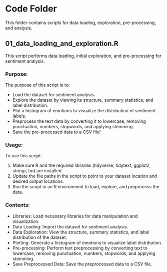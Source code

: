 # Code Folder

This folder contains scripts for data loading, exploration, pre-processing, and analysis.

## 01_data_loading_and_exploration.R

This script performs data loading, initial exploration, and pre-processing for sentiment analysis.

### Purpose:
The purpose of this script is to:
- Load the dataset for sentiment analysis.
- Explore the dataset by viewing its structure, summary statistics, and label distribution.
- Plot a histogram of emotions to visualize the distribution of sentiment labels.
- Preprocess the text data by converting it to lowercase, removing punctuation, numbers, stopwords, and applying stemming.
- Save the pre-processed data to a CSV file!

### Usage:
To use this script:
1. Make sure R and the required libraries (tidyverse, tidytext, ggplot2, stringr, tm) are installed.
2. Update the file paths in the script to point to your dataset location and desired output locations.
3. Run the script in an R environment to load, explore, and preprocess the data.

### Contents:
- Libraries: Load necessary libraries for data manipulation and visualization.
- Data Loading: Import the dataset for sentiment analysis.
- Data Exploration: View the structure, summary statistics, and label distribution of the dataset.
- Plotting: Generate a histogram of emotions to visualize label distribution.
- Pre-processing: Perform text preprocessing by converting text to lowercase, removing punctuation, numbers, stopwords, and applying stemming.
- Save Preprocessed Data: Save the preprocessed data to a CSV file.
